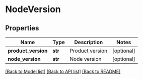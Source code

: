 # NodeVersion

## Properties
Name | Type | Description | Notes
------------ | ------------- | ------------- | -------------
**product_version** | **str** | Product version | [optional] 
**node_version** | **str** | Node version | [optional] 

[[Back to Model list]](../README.md#documentation-for-models) [[Back to API list]](../README.md#documentation-for-api-endpoints) [[Back to README]](../README.md)

